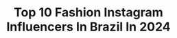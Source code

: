 ---
title: Top 10 Fashion Instagram Influencers In Brazil In 2024
description: >-
  Find top fashion Instagram influencers in Brazil in 2024. Most popular hashtags: #moda #publi #look.
platform: Instagram
hits: 3839
text_top: Analyze the most popular Instagram profiles on inBeat.
text_bottom: inBeat has 3839 Instagram influencers like this in Brazil for you to contact.
profiles:
  - username: "sadaf_beauty_diary"
    fullname: >-
      Sadaf Masaeli
    bio: >-
      📍San Francisco Travel ✈️ Lifestyle 🏕 Fashion 👒 Follow my Beauty Page👉🏼 @sadaf_beauty 💄 Contact@sadafbeauty.net
    location: "Brazil"
    followers: 1816276
    engagement: 935
    commentsToLikes: 0.010492
    id: ckaoxog5pe49p0i78efq8o9lq
    verified: false
    hashtags: "#goizmir, #izmir, #goturkey, #homerenovation"
  - username: "deborafuzeti"
    fullname: >-
      DEBORA FUZETI | moda & figurino
    bio: >-
      Fashion Designer / Figurinista 🐶 Dona e proprietária do canil 💌contatodebrao@gmail.com 🌟Dicas nos destaques/Reels
    location: "Brazil"
    followers: 55071
    engagement: 833
    commentsToLikes: 0.077912
    id: ck6udhc4al42g0j71tqtp9cqq
    verified: false
    hashtags: "#barbiedoll, #evelynn, #throneofglass, #madmax"
  - username: "isabelatesch"
    fullname: >-
      Isabela Theodorovicz Tesch
    bio: >-
      Fashion • Lifestyle • Makeup Parcerias|Jobs: Direct Medicina veterinária🐾_ UniCesumar Cristã Maringá_PR📍
    location: "Brazil"
    followers: 18423
    engagement: 1914
    commentsToLikes: 0.046571
    id: ck8tb5lxkudpc0j78p4iaq51p
    verified: false
    hashtags: "#makebeauty, #parana, #lehpequenomakeup, #modelofotografica"
  - username: "brunamurtaa"
    fullname: >-
      BM
    bio: >-
      fashion | beauty | lifestyle 💌 bruna.murta@popcommunication.com.br
    location: "Brazil"
    followers: 14431
    engagement: 741
    commentsToLikes: 0.067673
    id: ck5c27sqowpng0i119hdf4of5
    verified: false
    hashtags: "#bailedavogue, #bailedavogue2023"
  - username: "hillarymedeiross"
    fullname: >-
      Hillary Medeiros
    bio: >-
      fashion l beauty SP • Brasil ✉️ contato@hillarymedeiros.com
    location: "Brazil"
    followers: 827530
    engagement: 501
    commentsToLikes: 0.008737
    id: ck9wdogh0givp0j78prjctzeb
    verified: false
    hashtags: "#revolveme, #sheinbrasil, #sheinforall, #nasheintem"
  - username: "itboytrends"
    fullname: >-
      Menswear
    bio: >-
      DM for paid promos. The Superficial Life of The Most Fashionable It Boys!
    location: "Brazil"
    followers: 135626
    engagement: 406
    commentsToLikes: 0.008785
    id: ck9welf2rksgm0j784pmufxn6
    verified: false
    hashtags: "#oscars"
  - username: "nicoleprazeres"
    fullname: >-
      NICOLE PRAZERES
    bio: >-
      🖤 All about Lifestyle! 🤎 nicoleprazeres@jacobscom.com.br 🤍 Guarulhos/ SP @jacobscomunicacao assessoria @FashionNova ambassador
    location: "Brazil"
    followers: 381740
    engagement: 510
    commentsToLikes: 0.011288
    id: ck14if71vf4fx0i19aj3axvvy
    verified: false
    hashtags: "#photodump, #meuramarim, #ramarimsummer, #christmasdump"
  - username: "eucarolsoaress"
    fullname: >-
      Carol Soares
    bio: >-
      Embaixadora @FashionNova ▫️digital influencer ▫brasil - rj ▫contato: eucarolsoaress@compoe.com.br
    location: "Brazil"
    followers: 366106
    engagement: 723
    commentsToLikes: 0.021495
    id: ck6tp3itmhmoa0j71ikrbpff1
    verified: false
    hashtags: "#publi, #hydraox, #larocheposaybr, #focanosedaboom"
  - username: "caiorevela"
    fullname: >-
      Caio Revela
    bio: >-
      beauty | fashion | inspo Publi: caiorevela@gaiah.ag
    location: "Brazil"
    followers: 123123
    engagement: 468
    commentsToLikes: 0.054680
    id: ck5hiwh52fl3s0i11rh4p0a1k
    verified: false
    hashtags: "#look, #corpolivre, #men, #estilo"
  - username: "maxiane"
    fullname: >-
      Maxiane Rodrigues
    bio: >-
      Fashion, beauty, lifestyle e comunicação. Especialista em Hist. do Nordeste do Brasil pela Unicap. ☎️Contato profissional↓
    location: "Brazil"
    followers: 30560
    engagement: 429
    commentsToLikes: 0.036197
    id: ck8t2rhlo0g040j78hdsuxqzh
    verified: false
    hashtags: "#carpina, #mamaedeprimeiraviagem, #recife, #influencer"
---